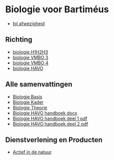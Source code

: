 # Biologie voor Bartiméus

- [bij afwezigheid](afwezigheid/afwezigheid.md)

## Richting
- [biologie H1H2H3](biologieH1H2H3.md)
- [biologie VMBO 3](biologievmbo3.md)
- [biologie VMBO 4](biologievmbo4.md)
- [biologie HAVO](biologiehavo.md)

<!--
- [biologie H3](biologieH3.md)
-->

## Alle samenvattingen
- [Biologie Basis](samenvattingen/b/OTO_B3B4.pdf)
- [Biologie Kader](samenvattingen/k/SV3K4K.pdf)
- [Biologie Theorie](samenvattingen/tl/SV3T4T.pdf)
- [Biologie HAVO handboek docx](samenvattingen/h/p002-308_BVJ_5e_ed_havo_Zakboek.docx)
- [Biologie HAVO handboek deel 1 pdf](samenvattingen/h/p0001-0178_BVJ_5e_ed_havo_Zakboek.pdf)
- [Biologie HAVO handboek deel 2 pdf](samenvattingen/h/p0179-0320_BVJ_5e_ed_havo_Zakboek.pdf)

## Dienstverlening en Producten
- [Actief in de natuur](actiefindenatuur.md)

